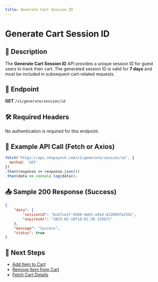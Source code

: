 ```yaml
---
title: Generate Cart Session ID
---
```


# Generate Cart Session ID

## 📌 Description
The **Generate Cart Session ID** API provides a unique session ID for guest users to track their cart. The generated session ID is valid for **7 days** and must be included in subsequent cart-related requests.

## 🔗 Endpoint
**GET** `/v1/generate/session/id`

## 🛠️ Required Headers
No authentication is required for this endpoint.

## 📡 Example API Call (Fetch or Axios)
```javascript
fetch('https://api.shopsynch.com/v1/generate/session/id', {
  method: 'GET'
})
.then(response => response.json())
.then(data => console.log(data));
```

## 📤 Sample 200 Response (Success)
```json
{
    "data": {
        "sessionId": "6cb7ce1f-9360-4e63-a91d-422b89fe2341",
        "expiresAt": "2025-02-10T10:01:30.129971"
    },
    "message": "Success",
    "status": true
}
```

## 🔗 Next Steps
- [Add Item to Cart](./add-item-to-cart.md)
- [Remove Item from Cart](./remove-cart-item.md)
- [Fetch Cart Details](./list-cart-items.md)
